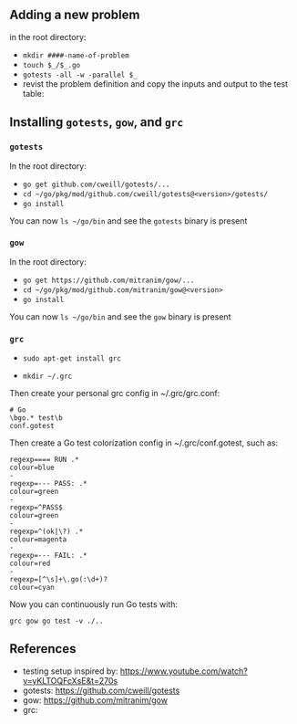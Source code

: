 ## Adding a new problem

in the root directory:

- `mkdir ####-name-of-problem`
- `touch $_/$_.go`
- `gotests -all -w -parallel $_`
- revist the problem definition and copy the inputs and output to the test table:



## Installing `gotests`, `gow`, and `grc`

### `gotests`

In the root directory:

- `go get github.com/cweill/gotests/...`
- `cd ~/go/pkg/mod/github.com/cweill/gotests@<version>/gotests/`
- `go install`

You can now `ls ~/go/bin` and see the `gotests` binary is present

### `gow`

In the root directory:

- `go get https://github.com/mitranim/gow/...`
- `cd ~/go/pkg/mod/github.com/mitranim/gow@<version>`
- `go install`

You can now `ls ~/go/bin` and see the `gow` binary is present

### `grc`

- `sudo apt-get install grc`

- `mkdir ~/.grc`

Then create your personal grc config in ~/.grc/grc.conf:

```
# Go
\bgo.* test\b
conf.gotest
```

Then create a Go test colorization config in ~/.grc/conf.gotest, such as:

```
regexp==== RUN .*
colour=blue
-
regexp=--- PASS: .*
colour=green
-
regexp=^PASS$
colour=green
-
regexp=^(ok|\?) .*
colour=magenta
-
regexp=--- FAIL: .*
colour=red
-
regexp=[^\s]+\.go(:\d+)?
colour=cyan
```

Now you can continuously run Go tests with:

`grc gow go test -v ./..`


## References

- testing setup inspired by: https://www.youtube.com/watch?v=yKLTOQFcXsE&t=270s
- gotests: https://github.com/cweill/gotests
- gow: https://github.com/mitranim/gow
- grc: 